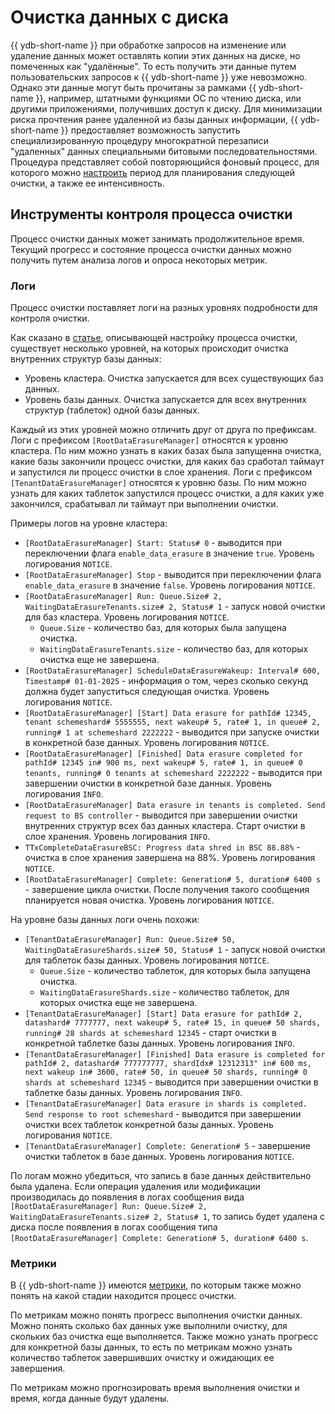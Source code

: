 # Очистка данных с диска

{{ ydb-short-name }} при обработке запросов на изменение или удаление данных может оставлять копии этих данных на диске, но помеченных как "удалённые". То есть получить эти данные путем пользовательских запросов к {{ ydb-short-name }} уже невозможно. Однако эти данные могут быть прочитаны за рамками {{ ydb-short-name }}, например, штатными функциями ОС по чтению диска, или другими приложениями, получивших доступ к диску. Для минимизации риска прочтения ранее удаленной из базы данных информации, {{ ydb-short-name }} предоставляет возможность запустить специализированную процедуру многократной перезаписи "удаленных" данных специальными битовыми последовательностями. Процедура представляет собой повторяющийся фоновый процесс, для которого можно [настроить](../reference/configuration/data_erasure_config.md) период для планирования следующей очистки, а также ее интенсивность.

## Инструменты контроля процесса очистки

Процесс очистки данных может занимать продолжительное время. Текущий прогресс и состояние процесса очистки данных можно получить путем анализа логов и опроса некоторых метрик.

### Логи

Процесс очистки поставляет логи на разных уровнях подробности для контроля очистки.

Как сказано в [статье](../reference/configuration/data_erasure_config.md), описывающей настройку процесса очистки, существует несколько уровней, на которых происходит очистка внутренних структур базы данных:

 * Уровень кластера. Очистка запускается для всех существующих баз данных.
 * Уровень базы данных. Очистка запускается для всех внутренних структур (таблеток) одной базы данных.

Каждый из этих уровней можно отличить друг от друга по префиксам.
Логи с префиксом `[RootDataErasureManager]` относятся к уровню кластера. По ним можно узнать в каких базах была запущенна очистка, какие базы закончили процесс очистки, для каких баз сработал таймаут и запустился ли процесс очистки в слое хранения.
Логи с префиксом `[TenantDataErasureManager]` относятся к уровню базы. По ним можно узнать для каких таблеток запустился процесс очистки, а для каких уже закончился, срабатывал ли таймаут при выполнении очистки.

Примеры логов на уровне кластера:
  * `[RootDataErasureManager] Start: Status# 0` - выводится при переключении флага `enable_data_erasure` в значение `true`. Уровень логирования `NOTICE`.
  * `[RootDataErasureManager] Stop` - выводится при переключении флага `enable_data_erasure` в значение `false`. Уровень логирования `NOTICE`.
  * `[RootDataErasureManager] Run: Queue.Size# 2, WaitingDataErasureTenants.size# 2, Status# 1` - запуск новой очистки для баз кластера. Уровень логирования `NOTICE`.
    * `Queue.Size` - количество баз, для которых была запущена очистка.
    * `WaitingDataErasureTenants.size` - количество баз, для которых очистка еще не завершена.
  * `[RootDataErasureManager] ScheduleDataErasureWakeup: Interval# 600, Timestamp# 01-01-2025` - информация о том, через сколько секунд должна будет запуститься следующая очистка. Уровень логирования `NOTICE`.
  * `[RootDataErasureManager] [Start] Data erasure for pathId# 12345, tenant schemeshard# 5555555, next wakeup# 5, rate# 1, in queue# 2, running# 1 at schemeshard 2222222` - выводится при запуске очистки в конкретной базе данных. Уровень логирования `NOTICE`.
  * `[RootDataErasureManager] [Finished] Data erasure completed for pathId# 12345 in# 900 ms, next wakeup# 5, rate# 1, in queue# 0 tenants, running# 0 tenants at schemeshard 2222222` - выводится при завершении очистки в конкретной базе данных. Уровень логирования `INFO`.
  * `[RootDataErasureManager] Data erasure in tenants is completed. Send request to BS controller` - выводится при завершении очистки внутренних структур всех баз данных кластера. Старт очистки в слое хранения. Уровень логирования `INFO`.
  * `TTxCompleteDataErasureBSC: Progress data shred in BSC 88.88%` - очистка в слое хранения завершена на 88%. Уровень логирования `NOTICE`.
  * `[RootDataErasureManager] Complete: Generation# 5, duration# 6400 s` - завершение цикла очистки. После получения такого сообщения планируется новая очистка. Уровень логирования `NOTICE`.

На уровне базы данных логи очень похожи:
  * `[TenantDataErasureManager] Run: Queue.Size# 50, WaitingDataErasureShards.size# 50, Status# 1` - запуск новой очистки для таблеток базы данных. Уровень логирования `NOTICE`.
    * `Queue.Size` - количество таблеток, для которых была запущена очистка.
    * `WaitingDataErasureShards.size` - количество таблеток, для которых очистка еще не завершена.
  * `[TenantDataErasureManager] [Start] Data erasure for pathId# 2, datashard# 7777777, next wakeup# 5, rate# 15, in queue# 50 shards, running# 28 shards at schemeshard 12345` - старт очистки в конкретной таблетке базы данных. Уровень логирования `INFO`.
  * `[TenantDataErasureManager] [Finished] Data erasure is completed for pathId# 2, datashard# 777777777, shardIdx# 12312313" in# 600 ms, next wakeup in# 3600, rate# 50, in queue# 50 shards, running# 0 shards at schemeshard 12345` - выводится при завершении очистки в таблетке базы данных. Уровень логирования `INFO`.
  * `[TenantDataErasureManager] Data erasure in shards is completed. Send response to root schemeshard` - выводится при завершении очистки всех таблеток конкретной базы данных. Уровень логирования `NOTICE`.
  * `[TenantDataErasureManager] Complete: Generation# 5` - завершение очистки таблеток в базе данных. Уровень логирования `NOTICE`.

  По логам можно убедиться, что запись в базе данных действительно была удалена. Если операция удаления или модификации производилась до появления в логах сообщения вида `[RootDataErasureManager] Run: Queue.Size# 2, WaitingDataErasureTenants.size# 2, Status# 1`, то запись будет удалена с диска после появления в логах сообщения типа `[RootDataErasureManager] Complete: Generation# 5, duration# 6400 s`.

### Метрики

В {{ ydb-short-name }} имеются [метрики](../reference/observability/metrics/index.md#data_erasure), по которым также можно понять на какой стадии находится процесс очистки.

По метрикам можно понять прогресс выполнения очистки данных. Можно понять сколько бах данных уже выполнили очистку, для скольких баз очистка еще выполняется. Также можно узнать прогресс для конкретной базы данных, то есть по метрикам можно узнать количество таблеток завершивших очистку и ожидающих ее завершения.

По метрикам можно прогнозировать время выполнения очистки и время, когда данные будут удалены.
